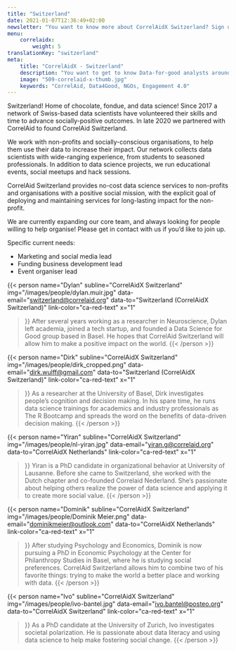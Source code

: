 ```yaml
---
title: "Switzerland"
date: 2021-01-07T12:36:49+02:00
newsletter: "You want to know more about CorrelAidX Switzerland? Sign up for our Newsletter!"
menu: 
    correlaidx:
        weight: 5
translationKey: "switzerland"
meta:
    title: "CorrelAidX - Switzerland"
    description: "You want to get to know Data-for-good analysts around you and use data for social good? In this case, you are interested in CorrelAidX!"
    image: "509-correlaid-x-thumb.jpg"
    keywords: "CorrelAid, Data4Good, NGOs, Engagement 4.0"
---
```


Switzerland! Home of chocolate, fondue, and data science! Since 2017 a network of Swiss-based data scientists have volunteered their skills and time to advance socially-positive outcomes. In late 2020 we partnered with CorrelAid to found CorrelAid Switzerland.
 
We work with non-profits and socially-conscious organisations, to help them use their data to increase their impact. Our network collects data scientists with wide-ranging experience, from students to seasoned professionals. In addition to data science projects, we run educational events, social meetups and hack sessions.
 
CorrelAid Switzerland provides no-cost data science services to non-profits and organisations with a positive social mission, with the explicit goal of deploying and maintaining services for long-lasting impact for the non-profit.
 
We are currently expanding our core team, and always looking for people willing to help organise! Please get in contact with us if you’d like to join up.
 
Specific current needs:
* Marketing and social media lead
* Funding business development lead
* Event organiser lead
 


{{< person 
    name="Dylan"
    subline="CorrelAidX Switzerland"
    img="/images/people/dylan.muir.jpg"
    data-email="switzerland@correlaid.org"
    data-to="Switzerland (CorrelAidX Switzerland)"
    link-color="ca-red-text"
    x="1"
>}}
After several years working as a researcher in Neuroscience, Dylan left academia, joined a tech startup, and founded a Data Science for Good group based in Basel. He hopes that CorrelAid Switzerland will allow him to make a positive impact on the world.
{{< /person >}}

{{< person 
    name="Dirk"
    subline="CorrelAidX Switzerland"
    img="/images/people/dirk_cropped.png"
    data-email="dirk.wulff@gmail.com"
    data-to="Switzerland (CorrelAidX Switzerland)"
    link-color="ca-red-text"
    x="1"
>}}
As a researcher at the University of Basel, Dirk investigates people’s cognition and decision making. In his spare time, he runs data science trainings for academics and industry professionals as The R Bootcamp and spreads the word on the benefits of data-driven decision making.
{{< /person >}}

{{< person 
    name="Yiran"
    subline="CorrelAidX Switzerland"
    img="/images/people/nl-yiran.jpg"
    data-email="yiran.g@correlaid.org"
    data-to="CorrelAidX Netherlands"
    link-color="ca-red-text"
    x="1"
>}}
Yiran is a PhD candidate in organizational behavior at University of Lausanne. Before she came to Switzerland, she worked with the Dutch chapter and co-founded Correlaid Nederland. She’s passionate about helping others realize the power of data science and applying it to create more social value.
{{< /person >}}

{{< person 
    name="Dominik"
    subline="CorrelAidX Switzerland"
    img="/images/people/Dominik Meier.png"
    data-email="dominikmeier@outlook.com"
    data-to="CorrelAidX Netherlands"
    link-color="ca-red-text"
    x="1"
>}}
After studying Psychology and Economics, Dominik is now pursuing a PhD in Economic Psychology at the Center for Philanthropy Studies in Basel, where he is studying social preferences. CorrelAid Switzerland allows him to combine two of his favorite things: trying to make the world a better place and working with data.
{{< /person >}}

{{< person 
    name="Ivo"
    subline="CorrelAidX Switzerland"
    img="/images/people/ivo-bantel.jpg"
    data-email="ivo.bantel@posteo.org"
    data-to="CorrelAidX Switzerland"
    link-color="ca-red-text"
    x="1"
>}}
As a PhD candidate at the University of Zurich, Ivo investigates societal polarization. He is passionate about data literacy and using data science to help make fostering social change.
{{< /person >}}



